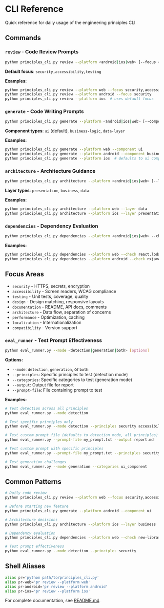 # CLI Reference

Quick reference for daily usage of the engineering principles CLI.

## Commands

### `review` - Code Review Prompts

```bash
python principles_cli.py review --platform <android|ios|web> [--focus <areas>]
```

**Default focus**: `security,accessibility,testing`

**Examples:**

```bash
python principles_cli.py review --platform web --focus security,accessibility
python principles_cli.py review --platform android --focus security
python principles_cli.py review --platform ios  # uses default focus
```

### `generate` - Code Writing Prompts

```bash
python principles_cli.py generate --platform <android|ios|web> [--component <type>]
```

**Component types**: `ui` (default), `business-logic`, `data-layer`

**Examples:**

```bash
python principles_cli.py generate --platform web --component ui
python principles_cli.py generate --platform android --component business-logic
python principles_cli.py generate --platform ios  # defaults to ui component
```

### `architecture` - Architecture Guidance

```bash
python principles_cli.py architecture --platform <android|ios|web> [--layer <layer>]
```

**Layer types**: `presentation`, `business`, `data`

**Examples:**

```bash
python principles_cli.py architecture --platform web --layer data
python principles_cli.py architecture --platform ios --layer presentation
```

### `dependencies` - Dependency Evaluation

```bash
python principles_cli.py dependencies --platform <android|ios|web> --check <deps>
```

**Examples:**

```bash
python principles_cli.py dependencies --platform web --check react,lodash
python principles_cli.py dependencies --platform android --check rxjava,retrofit,gson
```

## Focus Areas

- `security` - HTTPS, secrets, encryption
- `accessibility` - Screen readers, WCAG compliance
- `testing` - Unit tests, coverage, quality
- `design` - Design matching, responsive layouts
- `documentation` - README, API docs, comments
- `architecture` - Data flow, separation of concerns
- `performance` - Optimization, caching
- `localization` - Internationalization
- `compatibility` - Version support

### `eval_runner` - Test Prompt Effectiveness

```bash
python eval_runner.py --mode <detection|generation|both> [options]
```

**Options:**

- `--mode`: `detection`, `generation`, or `both`
- `--principles`: Specific principles to test (detection mode)
- `--categories`: Specific categories to test (generation mode)
- `--output`: Output file for report
- `--prompt-file`: File containing prompt to test

**Examples:**

```bash
# Test detection across all principles
python eval_runner.py --mode detection

# Test specific principles only
python eval_runner.py --mode detection --principles security accessibility

# Test custom prompt file (defaults to detection mode, all principles)
python eval_runner.py --prompt-file my_prompt.txt --output report.md

# Test custom prompt with specific principles
python eval_runner.py --prompt-file my_prompt.txt --principles security accessibility

# Test generation challenges
python eval_runner.py --mode generation --categories ui_component
```

## Common Patterns

```bash
# Daily code review
python principles_cli.py review --platform web --focus security,accessibility

# Before starting new feature
python principles_cli.py generate --platform android --component ui

# Architecture decisions
python principles_cli.py architecture --platform ios --layer business

# Dependency evaluation
python principles_cli.py dependencies --platform web --check new-library

# Test prompt effectiveness
python eval_runner.py --mode detection --principles security
```

## Shell Aliases

```bash
alias pr='python path/to/principles_cli.py'
alias pr-web='pr review --platform web'
alias pr-android='pr review --platform android'
alias pr-ios='pr review --platform ios'
```

For complete documentation, see [README.md](README.md).
